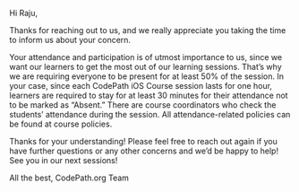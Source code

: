 Hi Raju,

Thanks for reaching out to us, and we really appreciate you taking the time to inform us about your concern.

Your attendance and participation is of utmost importance to us, since we want our learners to get the most out of our learning sessions. That’s why we are requiring everyone to be present for at least 50% of the session. In your case, since each CodePath iOS Course session lasts for one hour, learners are required to stay for at least 30 minutes for their attendance not to be marked as “Absent.” There are course coordinators who check the students’ attendance during the session.  All attendance-related policies can be found at course policies.

Thanks for your understanding! Please feel free to reach out again if you have further questions or any other concerns and we’d be happy to help! See you in our next sessions!

All the best,
CodePath.org Team

